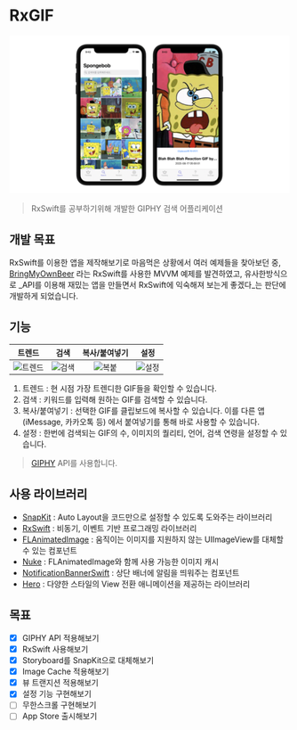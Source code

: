 # RxGIF 
![search](./screenshots/appearance.png)
> RxSwift를 공부하기위해 개발한 GIPHY 검색 어플리케이션

## 개발 목표
RxSwift를 이용한 앱을 제작해보기로 마음먹은 상황에서 여러 예제들을 찾아보던 중, [BringMyOwnBeer](https://github.com/fimuxd/BringMyOwnBeer-) 라는 RxSwift를 사용한 MVVM 예제를 발견하였고, 유사한방식으로 _API를 이용해 재밌는 앱을 만들면서 RxSwift에 익숙해져 보는게 좋겠다_는 판단에 개발하게 되었습니다.  

## 기능
| 트렌드 | 검색 | 복사/붙여넣기 | 설정 |
|:---:|:---:|:---:|:---:|
|![트렌드](./screenshots/trending.gif)|![검색](./screenshots/searching.gif)|![복붙](./screenshots/copying.gif)|![설정](./screenshots/setting.gif)|

1. 트렌드 : 현 시점 가장 트렌디한 GIF들을 확인할 수 있습니다.
2. 검색 : 키워드를 입력해 원하는 GIF를 검색할 수 있습니다.
3. 복사/붙여넣기 : 선택한 GIF를 클립보드에 복사할 수 있습니다. 이를 다른 앱 (iMessage, 카카오톡 등) 에서 붙여넣기를 통해 바로 사용할 수 있습니다.
4. 설정 : 한번에 검색되는 GIF의 수, 이미지의 퀄리티, 언어, 검색 연령을 설정할 수 있습니다.

> [GIPHY](https://developers.giphy.com/) API를 사용합니다. 

## 사용 라이브러리
+ [SnapKit](https://github.com/SnapKit/SnapKit) : Auto Layout을 코드만으로 설정할 수 있도록 도와주는 라이브러리
+ [RxSwift](https://github.com/ReactiveX/RxSwift) : 비동기, 이벤트 기반 프로그래밍 라이브러리
+ [FLAnimatedImage](https://github.com/Flipboard/FLAnimatedImage) : 움직이는 이미지를 지원하지 않는 UIImageView를 대체할 수 있는 컴포넌트
+ [Nuke](https://github.com/kean/Nuke) : FLAnimatedImage와 함께 사용 가능한 이미지 캐시
+ [NotificationBannerSwift](https://github.com/Daltron/NotificationBanner) : 상단 배너에 알림을 띄워주는 컴포넌트
+ [Hero](https://github.com/HeroTransitions/Hero) : 다양한 스타일의 View 전환 애니메이션을 제공하는 라이브러리

## 목표
- [x] GIPHY API 적용해보기
- [x] RxSwift 사용해보기
- [x] Storyboard를 SnapKit으로 대체해보기
- [x] Image Cache 적용해보기
- [x] 뷰 트랜지션 적용해보기
- [x] 설정 기능 구현해보기
- [ ] 무한스크롤 구현해보기
- [ ] App Store 출시해보기